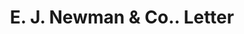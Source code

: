 ---
doi: 10.7916/D8KD38ZF
date_other: '1870'
date_other_textual: 1870-1879
form: correspondence
genre:
- Letters (correspondence)
name:
- E. J. Newman & Co.
object_in_context_url: https://biggert.cul.columbia.edu/items/view/ave_biggert_00885
subject_hierarchical_geographic:
- Buffalo, New York, United States
subject_name:
- E. J. Newman & Co.
title: E. J. Newman & Co.. Letter
sort_title: E. J. Newman & Co.. Letter
call_number: ave_biggert_00885
coordinates:
- 42.90472222222222,-78.84944444444444
pid: ave_biggert_00885
identifiers: ave_biggert_00885
permalink: /biggert/ave_biggert_00885/
layout: iiif-image-page
---